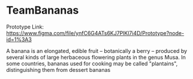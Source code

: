 # TeamBananas
Prototype Link: https://www.figma.com/file/ynfC6G4ATs6KJ7PlKl7i4D/Prototype?node-id=1%3A3

A banana is an elongated, edible fruit – botanically a berry – produced by several kinds of large herbaceous flowering plants in the genus Musa. In some countries, bananas used for cooking may be called "plantains", distinguishing them from dessert bananas
